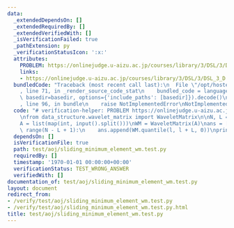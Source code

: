 ```yaml
---
data:
  _extendedDependsOn: []
  _extendedRequiredBy: []
  _extendedVerifiedWith: []
  _isVerificationFailed: true
  _pathExtension: py
  _verificationStatusIcon: ':x:'
  attributes:
    PROBLEM: https://onlinejudge.u-aizu.ac.jp/courses/library/3/DSL/3/DSL_3_D
    links:
    - https://onlinejudge.u-aizu.ac.jp/courses/library/3/DSL/3/DSL_3_D
  bundledCode: "Traceback (most recent call last):\n  File \"/opt/hostedtoolcache/PyPy/3.7.13/x64/site-packages/onlinejudge_verify/documentation/build.py\"\
    , line 71, in _render_source_code_stat\n    bundled_code = language.bundle(stat.path,\
    \ basedir=basedir, options={'include_paths': [basedir]}).decode()\n  File \"/opt/hostedtoolcache/PyPy/3.7.13/x64/site-packages/onlinejudge_verify/languages/python.py\"\
    , line 96, in bundle\n    raise NotImplementedError\nNotImplementedError\n"
  code: "# verification-helper: PROBLEM https://onlinejudge.u-aizu.ac.jp/courses/library/3/DSL/3/DSL_3_D\n\
    \nfrom data_structure.wavelet_matrix import WaveletMatrix\n\nN, L = map(int, input().split())\n\
    A = list(map(int, input().split()))\nWM = WaveletMatrix(A)\nans = []\nfor l in\
    \ range(N - L + 1):\n    ans.append(WM.quantile(l, l + L, 0))\nprint(*ans)\n"
  dependsOn: []
  isVerificationFile: true
  path: test/aoj/sliding_minimum_element_wm.test.py
  requiredBy: []
  timestamp: '1970-01-01 00:00:00+00:00'
  verificationStatus: TEST_WRONG_ANSWER
  verifiedWith: []
documentation_of: test/aoj/sliding_minimum_element_wm.test.py
layout: document
redirect_from:
- /verify/test/aoj/sliding_minimum_element_wm.test.py
- /verify/test/aoj/sliding_minimum_element_wm.test.py.html
title: test/aoj/sliding_minimum_element_wm.test.py
---
```

